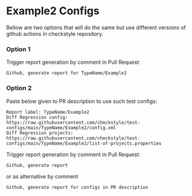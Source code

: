 # Example2 Configs

Bellow are two options that will do the same but use different versions
of github actions in checkstyle repository.


### Option 1
Trigger report generation by comment in Pull Request:
```
Github, generate report for TypeName/Example2
```

### Option 2

Paste below given to PR description to use such test configs:
```
Report label: TypeName/Example2
Diff Regression config: https://raw.githubusercontent.com/checkstyle/test-configs/main/TypeName/Example2/config.xml
Diff Regression projects: https://raw.githubusercontent.com/checkstyle/test-configs/main/TypeName/Example2/list-of-projects.properties
```

Trigger report generation by comment in Pull Request:
```
Github, generate report
```
or as alternative by comment
```
Github, generate report for configs in PR description
```
